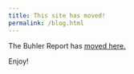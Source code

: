 ```yaml
---
title: This site has moved!
permalink: /blog.html
---
```


The Buhler Report has [moved here.](http://keithbuhler.com/buhlerreport) 

Enjoy!